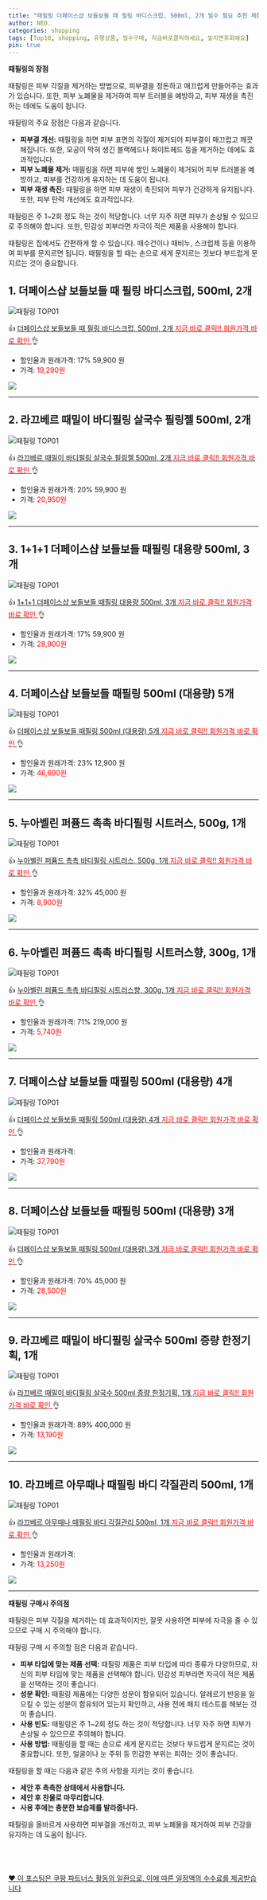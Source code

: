 ```yaml
---
title: "때필링 더페이스샵 보들보들 때 필링 바디스크럽, 500ml, 2개 필수 필요 추천 제품 비교 최저 가격 비교 장점 구매 후기 구매평"
author: NEO.
categories: shopping
tags: [Top10, shopping, 유행상품, 필수구매, 지금바로클릭하세요, 놓치면후회해요]
pin: true
---
```

**때필링의 장점**

때필링은 피부 각질을 제거하는 방법으로, 피부결을 정돈하고 매끄럽게 만들어주는 효과가 있습니다. 또한, 피부 노폐물을 제거하여 피부 트러블을 예방하고, 피부 재생을 촉진하는 데에도 도움이 됩니다.

때필링의 주요 장점은 다음과 같습니다.

* **피부결 개선:** 때필링을 하면 피부 표면의 각질이 제거되어 피부결이 매끄럽고 깨끗해집니다. 또한, 모공이 막혀 생긴 블랙헤드나 화이트헤드 등을 제거하는 데에도 효과적입니다.
* **피부 노폐물 제거:** 때필링을 하면 피부에 쌓인 노폐물이 제거되어 피부 트러블을 예방하고, 피부를 건강하게 유지하는 데 도움이 됩니다.
* **피부 재생 촉진:** 때필링을 하면 피부 재생이 촉진되어 피부가 건강하게 유지됩니다. 또한, 피부 탄력 개선에도 효과적입니다.

때필링은 주 1~2회 정도 하는 것이 적당합니다. 너무 자주 하면 피부가 손상될 수 있으므로 주의해야 합니다. 또한, 민감성 피부라면 자극이 적은 제품을 사용해야 합니다.

때필링은 집에서도 간편하게 할 수 있습니다. 때수건이나 때비누, 스크럽제 등을 이용하여 피부를 문지르면 됩니다. 때필링을 할 때는 손으로 세게 문지르는 것보다 부드럽게 문지르는 것이 중요합니다.

   

## 1. 더페이스샵 보들보들 때 필링 바디스크럽, 500ml, 2개

![때필링 TOP01](https://thumbnail8.coupangcdn.com/thumbnails/remote/490x490ex/image/vendor_inventory/72e6/c3df9b3e4afb4cfb5bfc268575b0018b206fab28666e405021da558fef22.jpg)


👍 [더페이스샵 보들보들 때 필링 바디스크럽, 500ml, 2개 <font color=red> 지금 바로 클릭!! 회원가격 바로 확인 </font> ](https://link.coupang.com/re/AFFSDP?lptag=AF3617701&subid=GithubCoopas&pageKey=6121527&traceid=V0-153&itemId=6109098415&vendorItemId=85945673470) 👌 


- 할인율과 원래가격: 17%  59,900   원
- 가격: <span style='color:red'>19,290원</span>

[![](/discount_price.png)](https://link.coupang.com/re/AFFSDP?lptag=AF3617701&subid=GithubCoopas&pageKey=6121527&traceid=V0-153&itemId=6109098415&vendorItemId=85945673470)

---


   

## 2. 라끄베르 때밀이 바디필링 살국수 필링젤 500ml, 2개

![때필링 TOP01](https://thumbnail9.coupangcdn.com/thumbnails/remote/490x490ex/image/vendor_inventory/c3c9/cbe1f382043197b9d3cd5a3d7ef43cafd82c74b9cf979217f607b387a87b.jpg)


👍 [라끄베르 때밀이 바디필링 살국수 필링젤 500ml, 2개 <font color=red> 지금 바로 클릭!! 회원가격 바로 확인 </font> ](https://link.coupang.com/re/AFFSDP?lptag=AF3617701&subid=GithubCoopas&pageKey=5307695573&traceid=V0-153&itemId=20687171433&vendorItemId=86434375860) 👌 


- 할인율과 원래가격: 20%  59,900   원
- 가격: <span style='color:red'>20,950원</span>

[![](/discount_price.png)](https://link.coupang.com/re/AFFSDP?lptag=AF3617701&subid=GithubCoopas&pageKey=5307695573&traceid=V0-153&itemId=20687171433&vendorItemId=86434375860)

---


   

## 3. 1+1+1 더페이스샵 보들보들 때필링 대용량 500ml, 3개

![때필링 TOP01](https://thumbnail10.coupangcdn.com/thumbnails/remote/490x490ex/image/vendor_inventory/b35f/da5f119079b80dbeaee78aae668e4293484e3c8ecab9eb2082464ac57f9f.jpg)


👍 [1+1+1 더페이스샵 보들보들 때필링 대용량 500ml, 3개 <font color=red> 지금 바로 클릭!! 회원가격 바로 확인 </font> ](https://link.coupang.com/re/AFFSDP?lptag=AF3617701&subid=GithubCoopas&pageKey=6825272401&traceid=V0-153&itemId=16188989193&vendorItemId=83384178383) 👌 


- 할인율과 원래가격: 17%  59,900   원
- 가격: <span style='color:red'>28,900원</span>

[![](/discount_price.png)](https://link.coupang.com/re/AFFSDP?lptag=AF3617701&subid=GithubCoopas&pageKey=6825272401&traceid=V0-153&itemId=16188989193&vendorItemId=83384178383)

---


   

## 4. 더페이스샵 보들보들 때필링 500ml (대용량) 5개

![때필링 TOP01](https://thumbnail7.coupangcdn.com/thumbnails/remote/490x490ex/image/vendor_inventory/78c3/6a016215fa96fed9f0e7009660ccca15785d3927df75b3d2382c0eb9dc3d.jpg)


👍 [더페이스샵 보들보들 때필링 500ml (대용량) 5개 <font color=red> 지금 바로 클릭!! 회원가격 바로 확인 </font> ](https://link.coupang.com/re/AFFSDP?lptag=AF3617701&subid=GithubCoopas&pageKey=6121527&traceid=V0-153&itemId=13271401177&vendorItemId=85945673494) 👌 


- 할인율과 원래가격: 23%  12,900   원
- 가격: <span style='color:red'>46,690원</span>

[![](/discount_price.png)](https://link.coupang.com/re/AFFSDP?lptag=AF3617701&subid=GithubCoopas&pageKey=6121527&traceid=V0-153&itemId=13271401177&vendorItemId=85945673494)

---


   

## 5. 누아벨린 퍼퓸드 촉촉 바디필링 시트러스, 500g, 1개

![때필링 TOP01](https://thumbnail9.coupangcdn.com/thumbnails/remote/490x490ex/image/retail/images/2022/12/07/13/0/fd4c0633-49a3-4a61-8e64-f8ab0f25a0fb.jpg)


👍 [누아벨린 퍼퓸드 촉촉 바디필링 시트러스, 500g, 1개 <font color=red> 지금 바로 클릭!! 회원가격 바로 확인 </font> ](https://link.coupang.com/re/AFFSDP?lptag=AF3617701&subid=GithubCoopas&pageKey=5200211109&traceid=V0-153&itemId=13083604866&vendorItemId=84202956944) 👌 


- 할인율과 원래가격: 32%  45,000   원
- 가격: <span style='color:red'>8,900원</span>

[![](/discount_price.png)](https://link.coupang.com/re/AFFSDP?lptag=AF3617701&subid=GithubCoopas&pageKey=5200211109&traceid=V0-153&itemId=13083604866&vendorItemId=84202956944)

---


   

## 6. 누아벨린 퍼퓸드 촉촉 바디필링 시트러스향, 300g, 1개

![때필링 TOP01](https://thumbnail9.coupangcdn.com/thumbnails/remote/490x490ex/image/retail/images/2021/03/18/9/7/5a7ebabc-2b3a-4b5c-88ad-4d36f970818e.jpg)


👍 [누아벨린 퍼퓸드 촉촉 바디필링 시트러스향, 300g, 1개 <font color=red> 지금 바로 클릭!! 회원가격 바로 확인 </font> ](https://link.coupang.com/re/AFFSDP?lptag=AF3617701&subid=GithubCoopas&pageKey=5200211109&traceid=V0-153&itemId=7246743788&vendorItemId=74538190962) 👌 


- 할인율과 원래가격: 71%  219,000   원
- 가격: <span style='color:red'>5,740원</span>

[![](/discount_price.png)](https://link.coupang.com/re/AFFSDP?lptag=AF3617701&subid=GithubCoopas&pageKey=5200211109&traceid=V0-153&itemId=7246743788&vendorItemId=74538190962)

---


   

## 7. 더페이스샵 보들보들 때필링 500ml (대용량) 4개

![때필링 TOP01](https://thumbnail8.coupangcdn.com/thumbnails/remote/490x490ex/image/vendor_inventory/881b/1dba6959741ffbfb682d05849c2aebfe99e9d89e09b951640e1bb8977400.jpg)


👍 [더페이스샵 보들보들 때필링 500ml (대용량) 4개 <font color=red> 지금 바로 클릭!! 회원가격 바로 확인 </font> ](https://link.coupang.com/re/AFFSDP?lptag=AF3617701&subid=GithubCoopas&pageKey=6121527&traceid=V0-153&itemId=14427675396&vendorItemId=85945673390) 👌 


- 할인율과 원래가격: 
- 가격: <span style='color:red'>37,790원</span>

[![](/discount_price.png)](https://link.coupang.com/re/AFFSDP?lptag=AF3617701&subid=GithubCoopas&pageKey=6121527&traceid=V0-153&itemId=14427675396&vendorItemId=85945673390)

---


   

## 8. 더페이스샵 보들보들 때필링 500ml (대용량) 3개

![때필링 TOP01](https://thumbnail6.coupangcdn.com/thumbnails/remote/490x490ex/image/vendor_inventory/89c0/7bf85920937ec4a2cfc29eb9e934be4d47e0d7fc57ea24b3cd5b4df74f3b.jpg)


👍 [더페이스샵 보들보들 때필링 500ml (대용량) 3개 <font color=red> 지금 바로 클릭!! 회원가격 바로 확인 </font> ](https://link.coupang.com/re/AFFSDP?lptag=AF3617701&subid=GithubCoopas&pageKey=6121527&traceid=V0-153&itemId=17443343144&vendorItemId=78711947189) 👌 


- 할인율과 원래가격: 70%  45,000   원
- 가격: <span style='color:red'>28,500원</span>

[![](/discount_price.png)](https://link.coupang.com/re/AFFSDP?lptag=AF3617701&subid=GithubCoopas&pageKey=6121527&traceid=V0-153&itemId=17443343144&vendorItemId=78711947189)

---


   

## 9. 라끄베르 때밀이 바디필링 살국수 500ml 증량 한정기획, 1개

![때필링 TOP01](https://thumbnail10.coupangcdn.com/thumbnails/remote/490x490ex/image/vendor_inventory/d9d5/4cf090ad219ab8ca49d1fd093b06aaf31904cc71d45ddd031300120d8f5c.jpg)


👍 [라끄베르 때밀이 바디필링 살국수 500ml 증량 한정기획, 1개 <font color=red> 지금 바로 클릭!! 회원가격 바로 확인 </font> ](https://link.coupang.com/re/AFFSDP?lptag=AF3617701&subid=GithubCoopas&pageKey=5307695573&traceid=V0-153&itemId=20273092663&vendorItemId=86434364252) 👌 


- 할인율과 원래가격: 89%  400,000   원
- 가격: <span style='color:red'>13,190원</span>

[![](/discount_price.png)](https://link.coupang.com/re/AFFSDP?lptag=AF3617701&subid=GithubCoopas&pageKey=5307695573&traceid=V0-153&itemId=20273092663&vendorItemId=86434364252)

---


   

## 10. 라끄베르 아무때나 때필링 바디 각질관리 500ml, 1개

![때필링 TOP01](https://thumbnail8.coupangcdn.com/thumbnails/remote/490x490ex/image/vendor_inventory/0580/aaa4524523f8c1433f395b3a2e70d337cc7ca92bfc21935d6800efc7cfaf.jpg)


👍 [라끄베르 아무때나 때필링 바디 각질관리 500ml, 1개 <font color=red> 지금 바로 클릭!! 회원가격 바로 확인 </font> ](https://link.coupang.com/re/AFFSDP?lptag=AF3617701&subid=GithubCoopas&pageKey=5926108054&traceid=V0-153&itemId=17673506760&vendorItemId=86052905286) 👌 


- 할인율과 원래가격: 
- 가격: <span style='color:red'>13,250원</span>

[![](/discount_price.png)](https://link.coupang.com/re/AFFSDP?lptag=AF3617701&subid=GithubCoopas&pageKey=5926108054&traceid=V0-153&itemId=17673506760&vendorItemId=86052905286)

---
**때필링 구매시 주의점**

때필링은 피부 각질을 제거하는 데 효과적이지만, 잘못 사용하면 피부에 자극을 줄 수 있으므로 구매 시 주의해야 합니다.

때필링 구매 시 주의할 점은 다음과 같습니다.

* **피부 타입에 맞는 제품 선택:** 때필링 제품은 피부 타입에 따라 종류가 다양하므로, 자신의 피부 타입에 맞는 제품을 선택해야 합니다. 민감성 피부라면 자극이 적은 제품을 선택하는 것이 좋습니다.
* **성분 확인:** 때필링 제품에는 다양한 성분이 함유되어 있습니다. 알레르기 반응을 일으킬 수 있는 성분이 함유되어 있는지 확인하고, 사용 전에 패치 테스트를 해보는 것이 좋습니다.
* **사용 빈도:** 때필링은 주 1~2회 정도 하는 것이 적당합니다. 너무 자주 하면 피부가 손상될 수 있으므로 주의해야 합니다.
* **사용 방법:** 때필링을 할 때는 손으로 세게 문지르는 것보다 부드럽게 문지르는 것이 중요합니다. 또한, 얼굴이나 눈 주위 등 민감한 부위는 피하는 것이 좋습니다.

때필링을 할 때는 다음과 같은 주의 사항을 지키는 것이 좋습니다.

* **세안 후 촉촉한 상태에서 사용합니다.**
* **세안 후 찬물로 마무리합니다.**
* **사용 후에는 충분한 보습제를 발라줍니다.**

때필링을 올바르게 사용하면 피부결을 개선하고, 피부 노폐물을 제거하여 피부 건강을 유지하는 데 도움이 됩니다.<br><br><br><br><br> [ ❤  이 포스팅은 쿠팡 파트너스 활동의 일환으로, 이에 따른 일정액의 수수료를 제공받습니다](https://link.coupang.com/a/bcEFyh)